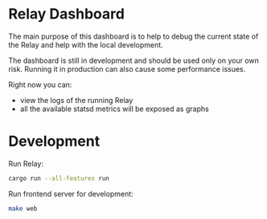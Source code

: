 # Relay Dashboard

The main purpose of this dashboard is to help to debug the current state of the Relay and help with the local development.

The dashboard is still in development and should be used only on your own risk. Running it in production can also cause some performance issues.

Right now you can:
* view the logs of the running Relay
* all the available statsd metrics will be exposed as graphs


# Development

Run Relay:

```sh
cargo run --all-features run
```

Run frontend server for development:

```sh
make web
```
